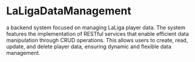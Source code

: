 # LaLigaDataManagement
a backend system focused on managing LaLiga player data. The system features the implementation of RESTful services that enable efficient data manipulation through CRUD operations. This allows users to create, read, update, and delete player data, ensuring dynamic and flexible data management.
